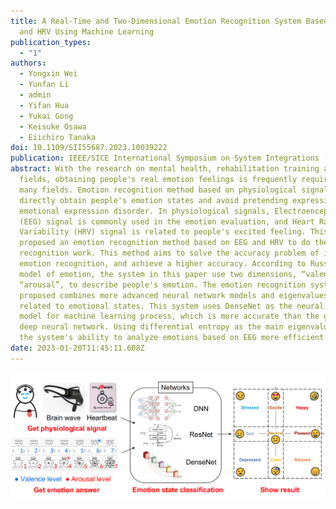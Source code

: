 ```yaml
---
title: A Real-Time and Two-Dimensional Emotion Recognition System Based on EEG
  and HRV Using Machine Learning
publication_types:
  - "1"
authors:
  - Yongxin Wei
  - Yunfan Li
  - admin
  - Yifan Hua
  - Yukai Gong
  - Keisuke Osawa
  - Eiichiro Tanaka
doi: 10.1109/SII55687.2023.10039222
publication: IEEE/SICE International Symposium on System Integrations (SII 2023)
abstract: With the research on mental health, rehabilitation training and other
  fields, obtaining people's real emotion feelings is frequently required in
  many fields. Emotion recognition method based on physiological signals can
  directly obtain people's emotion states and avoid pretending expression and
  emotional expression disorder. In physiological signals, Electroencephalogram
  (EEG) signal is commonly used in the emotion evaluation, and Heart Rate
  Variability (HRV) signal is related to people's excited feeling. This paper
  proposed an emotion recognition method based on EEG and HRV to do the emotion
  recognition work. This method aims to solve the accuracy problem of instant
  emotion recognition, and achieve a higher accuracy. According to Russell's
  model of emotion, the system in this paper use two dimensions, “valence” and
  “arousal”, to describe people's emotion. The emotion recognition system we
  proposed combines more advanced neural network models and eigenvalues closely
  related to emotional states. This system uses DenseNet as the neural network
  model for machine learning process, which is more accurate than the general
  deep neural network. Using differential entropy as the main eigenvalue makes
  the system's ability to analyze emotions based on EEG more efficient.
date: 2023-01-20T11:45:11.608Z
---
```

![](emotion.png "Overview of emotion recognition system")